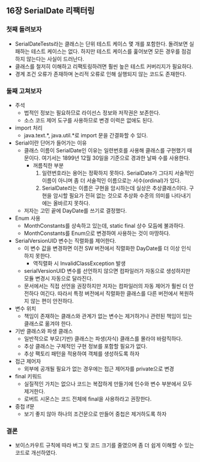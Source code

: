 ## 16장 SerialDate 리팩터링

### 첫째 돌려보자

- SerialDateTests라는 클래스는 단위 테스트 케이스 몇 개를 포함한다. 돌려보면 실패하는 테스트 케이스는 없다. 하지만 테스트 케이스를 훑어보면 모든 경우를 점검하지 않는다는 사실이 드러난다.
- 클래스를 철저히 이해하고 리팩토링하려면 훨씬 높은 테스트 커버리지가 필요하다.
- 경계 조건 오류가 존재하며 논리적 오류로 인해 실행되지 않는 코드도 존재한다.

### 둘째 고쳐보자

- 주석
    - 법적인 정보는 필요하므로 라이선스 정보와 저작권은 보존한다.
    - 소스 코드 제어 도구를 사용하므로 변경 이력은 없애도 된다.
- import 처리
    - java.text.*, java.util.*로 import 문을 간결화할 수 있다.
- Serial이란 단어가 들어가는 이유
    - 클래스 이름이 SerialDate인 이유는 일련번호를 사용해 클래스를 구현했기 때문이다. 여기서는 1899년 12월 30일을 기준으로 경과한 날짜 수를 사용한다.
        - 꺼름칙한 부분
            1. 일련번호라는 용어는 정확하지 못하다. SerialDate가 그다지 서술적인 이름이 아니며 좀 더 서술적인 이름으로는 서수(ordinal)가 있다. 
            2. SerialDate라는 이름은 구현을 암시하는데 실상은 추상클래스이다. 구현을 암시할 필요가 전혀 없는 것으로 추상화 수준의 의미를 나타내기에는 올바르지 못하다. 
    - 저자는 고민 끝에 DayDate를 쓰기로 결정했다.
- Enum 사용
    - MonthConstants를 상속하고 있는데, static final 상수 모듬에 불과하다.
    - MonthConstants를 Enum으로 변경하여 사용하는 것이 마땅하다.
- SerialVersionUID 변수는 직렬화를 제어한다.
    - 이 변수 값을 변경하면 이전 SW 버전에서 직렬화한 DayDate를 더 이상 인식하지 못한다.
        - 역직렬화 시 InvalidClassException 발생
    - serialVersionUID 변수를 선언하지 않으면 컴파일러가 자동으로 생성하지만 모듈 변경시 자동으로 달라진다.
    - 문서에서는 직접 선언을 권장하지만 저자는 컴파일러의 자동 제어가 훨씬 더 안전하다 여긴다. 따라서 특정 버전에서 직렬화한 클래스를 다른 버전에서 복원하지 않는 편이 안전하다.
- 변수 위치
    - 책임이 존재하는 클래스와 관계가 없는 변수는 제거하거나 관련된 책임이 있는 클래스로 옮겨야 한다.
- 기반 클래스와 파생 클래스
    - 일반적으로 부모(기반) 클래스는 파생(자식) 클래스를 몰라야 바람직하다.
    - 추상 클래스는 구체적인 구현 정보를 포함할 필요가 없다.
    - 추상 팩토리 패턴을 적용하여 객체를 생성하도록 하자
- 접근 제어자
    - 외부에 공개될 필요가 없는 경우에는 접근 제어자를 private으로 변경
- final 키워드
    - 실질적인 가치는 없으나 코드는 복잡하게 만들기에 인수와 변수 부분에서 모두 제거한다.
    - 로버트 시몬스는 코드 전체에 final을 사용하라고 권장한다.
- 중첩 if문
    - 보기 좋지 않아 하나의 조건문으로 만들어 중첩은 제거하도록 하자

### 결론

- 보이스카우트 규칙에 따라 버그 및 코드 크기를 줄였으며 좀 더 쉽게 이해할 수 있는 코드로 개선하였다.

